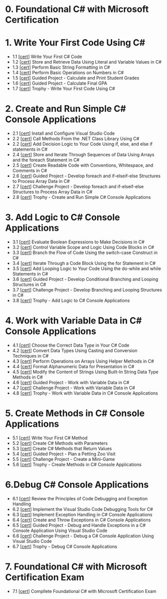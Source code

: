 # 0. Foundational C# with Microsoft Certification
# 1. Write Your First Code Using C#
- 1.1 [[cert](https://learn.microsoft.com/api/achievements/share/en-us/TONYPHUNG-1698/QSQF6T3E?sharingId=6702D1999D5E1793)] Write Your First C# Code
- 1.2 [[cert](https://learn.microsoft.com/en-us/users/tonyphung-1698/achievements/fmfggefx)] Store and Retrieve Data Using Literal and Variable Values in C#
- 1.3 [[cert](https://learn.microsoft.com/api/achievements/share/en-us/TONYPHUNG-1698/YEY9EFWR?sharingId=6702D1999D5E1793)] Perform Basic String Formatting in C#
- 1.4 [[cert]()] Perform Basic Operations on Numbers in C#
- 1.5 [[cert]()] Guided Project - Calculate and Print Student Grades
- 1.6 [[cert]()] Guided Project - Calculate Final GPA
- 1.7 [[cert]()] Trophy - Write Your First Code Using C#

# 2. Create and Run Simple C# Console Applications
- 2.1 [[cert]()] Install and Configure Visual Studio Code
- 2.2 [[cert]()] Call Methods From the .NET Class Library Using C#
- 2.2 [[cert]()] Add Decision Logic to Your Code Using if, else, and else if statements in C#
- 2.4 [[cert]()] Store and Iterate Through Sequences of Data Using Arrays and the foreach Statement in C#
- 2.5 [[cert]()] Create Readable Code with Conventions, Whitespace, and Comments in C#
- 2.6 [[cert]()] Guided Project - Develop foreach and if-elseif-else Structures to Process Array Data in C#
- 2.7 [[cert]()] Challenge Project - Develop foreach and if-elseif-else Structures to Process Array Data in C#
- 2.8 [[cert]()] Trophy - Create and Run Simple C# Console Applications

# 3. Add Logic to C# Console Applications
- 3.1 [[cert]()] Evaluate Boolean Expressions to Make Decisions in C#
- 3.2 [[cert]()] Control Variable Scope and Logic Using Code Blocks in C#
- 3.3 [[cert]()] Branch the Flow of Code Using the switch-case Construct in C#
- 3.4 [[cert]()] Iterate Through a Code Block Using the for Statement in C#
- 3.5 [[cert]()] Add Looping Logic to Your Code Using the do-while and while Statements in C#
- 3.6 [[cert]()] Guided Project - Develop Conditional Branching and Looping Structures in C#
- 3.7 [[cert]()] Challenge Project - Develop Branching and Looping Structures in C#
- 3.8 [[cert]()] Trophy - Add Logic to C# Console Applications

# 4. Work with Variable Data in C# Console Applications
- 4.1 [[cert]()] Choose the Correct Data Type in Your C# Code
- 4.2 [[cert]()] Convert Data Types Using Casting and Conversion Techniques in C#
- 4.3 [[cert]()] Perform Operations on Arrays Using Helper Methods in C#
- 4.4 [[cert]()] Format Alphanumeric Data for Presentation in C#
- 4.5 [[cert]()] Modify the Content of Strings Using Built-In String Data Type Methods in C#
- 4.6 [[cert]()] Guided Project - Work with Variable Data in C#
- 4.7 [[cert]()] Challenge Project - Work with Variable Data in C#
- 4.8 [[cert]()] Trophy - Work with Variable Data in C# Console Applications

# 5. Create Methods in C# Console Applications
- 5.1 [[cert]()] Write Your First C# Method
- 5.2 [[cert]()] Create C# Methods with Parameters
- 5.3 [[cert]()] Create C# Methods that Return Values
- 5.4 [[cert]()] Guided Project - Plan a Petting Zoo Visit
- 5.5 [[cert]()] Challenge Project - Create a Mini-Game
- 5.6 [[cert]()] Trophy - Create Methods in C# Console Applications

# 6.Debug C# Console Applications
- 6.1 [[cert]()] Review the Principles of Code Debugging and Exception Handling
- 6.2 [[cert]()] Implement the Visual Studio Code Debugging Tools for C#
- 6.3 [[cert]()] Implement Exception Handling in C# Console Applications
- 6.4 [[cert]()] Create and Throw Exceptions in C# Console Applications
- 6.5 [[cert]()] Guided Project - Debug and Handle Exceptions in a C# Console Application Using Visual Studio Code
- 6.6 [[cert]()] Challenge Project - Debug a C# Console Application Using Visual Studio Code
- 6.7 [[cert]()] Trophy - Debug C# Console Applications

# 7. Foundational C# with Microsoft Certification Exam
- 7.1 [[cert]()] Compllete Foundational C# with Microsoft Certification Exam
